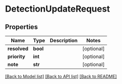 # DetectionUpdateRequest


## Properties
Name | Type | Description | Notes
------------ | ------------- | ------------- | -------------
**resolved** | **bool** |  | [optional] 
**priority** | **int** |  | [optional] 
**note** | **str** |  | [optional] 

[[Back to Model list]](../README.md#documentation-for-models) [[Back to API list]](../README.md#documentation-for-api-endpoints) [[Back to README]](../README.md)


